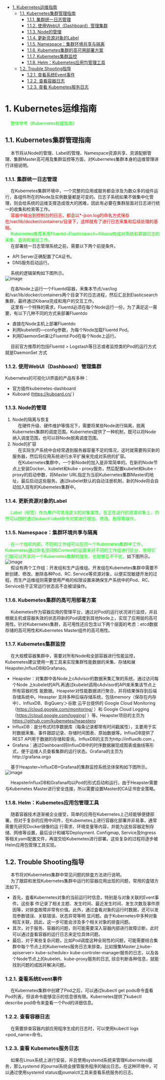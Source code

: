 
<!-- TOC -->

- [1. Kubernetes运维指南](#1-kubernetes运维指南)
    - [1.1. Kubernetes集群管理指南](#11-kubernetes集群管理指南)
        - [1.1.1. 集群统一日志管理](#111-集群统一日志管理)
        - [1.1.2. 使用WebUI（Dashboard）管理集群](#112-使用webuidashboard管理集群)
        - [1.1.3. Node的管理](#113-node的管理)
        - [1.1.4. 更新资源对象的Label](#114-更新资源对象的label)
        - [1.1.5. Namespace：集群环境共享与隔离](#115-namespace集群环境共享与隔离)
        - [1.1.6. Kubemetes集群的高可用部署方案](#116-kubemetes集群的高可用部署方案)
        - [1.1.7. Kubemetes集群监控](#117-kubemetes集群监控)
        - [1.1.8. Helm：Kubemetes应用包管理工具](#118-helmkubemetes应用包管理工具)
    - [1.2. Trouble Shooting指导](#12-trouble-shooting指导)
        - [1.2.1. 査看系统Event事件](#121-査看系统event事件)
        - [1.2.2. 查看容器日志](#122-查看容器日志)
        - [1.2.3. 査看 Kubemetes服务日志](#123-査看-kubemetes服务日志)

<!-- /TOC -->



# 1. Kubernetes运维指南  

&emsp; <font color = "lime">整体参考《Kubernetes权威指南》</font>  

## 1.1. Kubernetes集群管理指南  
&emsp; 本节将从Node的管理、Label的管理、Namespace资源共享、资源配额管理、集群Master高可用及集群监控等方面，对Kubernetes集群本身的运维管理进行详细说明。  

### 1.1.1. 集群统一日志管理  

<!-- 
Kubernetes日志的6个最佳实践 
https://mp.weixin.qq.com/s/aPLE5N6Re-cUgTJR3MrICQ

kubernetes搭建EFK日志管理系统
https://mp.weixin.qq.com/s/sXl4KkoweCkSYL7k5G0ycQ
 kubernetes集群中部署EFK日志管理系统
https://mp.weixin.qq.com/s/oCOKYOgak3PjmHnFiAin7g
-->

&emsp; 在Kubemetes集群环境中，一个完整的应用或服务都会涉及为数众多的组件运行，各组件所在的Node及实例数量都是可变的。日志子系统如果不做集中化管理，则会给系统的运维支撑造成很大的困难，因此有必要在集群层面对日志进行统一的收集和检索等工作。  
&emsp; <font color = "red">容器中输出到控制台的日志，都会以*-json.log的命名方式保存在/var/lib/docker/containers/目录下，这样就有了进行日志釆集和后续处理的基础。</font>  
&emsp; <font color = "lime">Kubemetes推荐釆用Fluentd+Elasticsearch+Kibana完成对系统和容器日志的釆集、査询和展现工作。</font>  
&emsp; 在部署统一日志管理系统之前，需要以下两个前提条件。  

* API Server正确配置了CA证书。  
* DNS服务启动运行。  

&emsp; 系统的逻辑架构如下图所示。  
![image](https://gitee.com/wt1814/pic-host/raw/master/images/devops/k8s/k8s-4.png)  

&emsp; 在各Node上运行一个Fluentd容器，釆集本节点/var/log和/var/lib/docker/containers两个目录下的日志进程，然后汇总到Elasticsearch集群，最终通过Kibana完成和用户的交互工作。  
&emsp; 这里有一个特殊的需求，Fluentd必须在每个Node运行一份，为了满足这一需要，有以下几种不同的方式来部署Fluentdo  

* 直接在Node主机上部署Fluentdo  
* 利用kubelet的—config参数，为每个Node加载Fluentd Pod。  
* 利用DaemonSet来让Fluentd Pod在每个Node上运行。  

&emsp; 目前官方推荐的包括Fluentd > Logstash等日志或者监控类的Pod的运行方式就是DaemonSet 方式


### 1.1.2. 使用WebUI（Dashboard）管理集群  
<!-- 
kubernetes部署dashboard可视化插件
https://blog.csdn.net/networken/article/details/85607593?utm_medium=distribute.wap_relevant.none-task-blog-BlogCommendFromMachineLearnPai2-2.wap_blog_relevant_pic&depth_1-utm_source=distribute.wap_relevant.none-task-blog-BlogCommendFromMachineLearnPai2-2.wap_blog_relevant_pic
-->
Kubernetes的可视化UI界面的产品有多种：  

* 官方插件kubemetes-dashboard  
* Kuboard (https://kuboard.cn/ )  

### 1.1.3. Node的管理  
1. Node的隔离与恢复  
&emsp; 在硬件升级、硬件维护等情况下，需要将某些Node进行隔离，脱离Kubernetes集群的调度范围。Kubernetes提供了一种机制，既可以将Node纳入调度范围，也可以将Node脱离调度范围。  
2. Node的扩容  
&emsp; 在实际生产系统中会经常遇到服务器容量不足的情况，这时就需要购买新的服务器，然后将应用系统进行水平扩展来完成对系统的扩容。  
&emsp; 在Kubernetes集群中，一个新Node的加入是非常简单的。在新的Node节点上安装Docker、kubelet和kube・proxy服务，然后配置kubelet和kube・proxy的启动参数，将Master URL指定为当前Kubernetes集群Master的地址，最后启动这些服务。通过kubelet默认的自动注册机制，新的Node将会自动加入现有的Kubemetes集群中。    

### 1.1.4. 更新资源对象的Label  
&emsp; <font color = "lime">Label（标签）作为用户可灵活定义的对象属性，在正在运行的资源对象上，仍然可以随时通过kubectl label命令对其进行增加、修改、删除等操作。</font>  

### 1.1.5. Namespace：集群环境共享与隔离  
&emsp; <font color = "lime">在一个组织内部，不同的工作组可以在同一个Kubemetes集群中工作，Kubemetes通过命名空间和Context的设置来对不同的工作组进行区分，使得它们既可以共享同一个Kubemetes集群的服务，也能够互不干扰，</font>如下图所示。  
![image](https://gitee.com/wt1814/pic-host/raw/master/images/devops/k8s/k8s-2.png)  
&emsp; 假设有两个工作组：开发组和生产运维组。开发组在Kubemetes集群中需要不断创建、修改、删除各种Pod、RC. Service等资源对象，以便实现敏捷开发的过程。而生产运维组则需要使用严格的权限设置来确保生产系统中的Pod、RC、Service处于正常运行状态且不会被误操作。  

### 1.1.6. Kubemetes集群的高可用部署方案  
&emsp; Kubemetes作为容器应用的管理平台，通过对Pod的运行状况进行监控，并且根据主机或容器失效的状态将新的Pod调度到其他Node上，实现了应用层的高可用性。针对Kubernetes集群，高可用性还应包含以下两个层面的考虑：etcd数据存储的高可用性和Kubernetes Master组件的高可用性。  

### 1.1.7. Kubemetes集群监控  
<!-- 
 10个常用监控Kubernetes性能的Prometheus Operator指标 
 https://mp.weixin.qq.com/s/idQgb0GC2yhaVYwgGj5gcA
-->

&emsp; 在大规模容器集群中，需要对所有Node和全部容器进行性能监控，Kubemetes建议使用一套工具来实现集群性能数据的釆集、存储和展HeapsterJnfluxDB和Grafanao。  

* Heapster：对集群中各Node上cAdvisor的数据釆集汇聚的系统，通过访问每个Node 上kubelet的APL再通过kubelet调用cAdvisor的API来釆集该节点上所有容器的性 能数据。Heapster对性能数据进行聚合，并将结果保存到后端存储系统中。Heaspter 支持多种后端存储系统，包括memory（保存在内存中）、InfluxDB、BigQuery＞谷歌 云平台提供的 Google Cloud Monitoring （https://cloud.google.com/monitoring/ ）和 Google Cloud Logging （https://cloud.google.com/logging/ ）等。Heapster项目的主页为 https://github.com/kubemetes/heapstero   
* InfluxDB：是分布式时序数据库（每条记录都带有时间戳属性），主要用于实时数据釆集、事件跟踪记录、存储时间图表、原始数据等。InfluxDB提供了REST API用于数据的存储和查询。InfluxDB的主页为http://influxdb.com 。
* Grafana：通过Dashboard将InfluxDB中的时序数据展现成图表或曲线等形式，便于运维人员查看集群的运行状态。Grafana的主页为http://grafana.orgo  

&emsp; 基于Heapster+InfluxDB+Grafana的集群监控系统总体架构如下图所示。  
![image](https://gitee.com/wt1814/pic-host/raw/master/images/devops/k8s/k8s-3.png)  

&emsp; HeapsterInfluxDB和Grafana均以Pod的形式启动和运行。由于Heapster需要与Kubemetes Master进行安全连接，所以需要设置Master的CA证书安全策略。  

### 1.1.8. Helm：Kubemetes应用包管理工具
&emsp; 随着容器技术逐渐被企业接受，简单的应用在Kubernetes上己经能够便捷部署。但对于复杂的应用中间件，在Kubemetes上进行容器化部署并非易事，通常需要先研究Docker镜像的运 行需求、环境变量等内容，并能为这些容器定制存储、网络等设置，最后设计和编写Deployment. Configmap, Service及Ingress等相关yaml配置文件，再提交给Kubemetes进行部署。这些复杂的过程将逐步被Helm应用包管理工具实现。  

## 1.2. Trouble Shooting指导  

<!-- 
Kubernetes 问题定位技巧：容器内抓包
https://mp.weixin.qq.com/s/JlC8yCj-WOOCNOPo3V4_sQ

-->

&emsp; 本节将对Kubernetes集群中常见问题的排査方法进行说明。  
&emsp; 为了跟踪和发现Kubernetes集群中运行的容器应用出现的问题，常用的査错方法如下。  

* 首先，査看Kubernetes对象的当前运行时信息，特别是与对象关联的Event事件。这些事 件记录了相关主题、发生时间、最近发生时间、发生次数及事件原因等，对排査故障非常有价值。此外，通过査看对象的运行时数据，还可以发现参数错误、关联错误、状态异常等明 显问题。由于Kubernetes中多种对象相互关联，因此，这一步可能会涉及多个相关对象的排査问题。
* 其次，对于服务、容器的问题，则可能需要深入容器内部进行故障诊断，此时可以通过査看容器的运行日志来定位具体问题。  
* 最后，对于某些复杂问题，比如Pod调度这种全局性的问题，可能需要结合集群中每个节点上的Kubernetes服务日志来排查。比如搜集Master上kube-apiserver> kube-schedule> kube-controler-manager服务的日志，以及各个Node节点上的kubelet、kube-proxy服务的日志, 综合判断各种信息，就能找到问题的成因并解决问题。  

### 1.2.1. 査看系统Event事件  
&emsp; 在Kubernetes集群中创建了Pod之后，可以通过kubectl get pods命令査看Pod列表，但该命令能够显示的信息很有限。Kubernetes提供了kubectl describe pod命令来査看一个Pod的详细信息。  

### 1.2.2. 查看容器日志  
&emsp; 在需要排查容器内部应用程序生成的日志时，可以使用kubectl logs \<pod_name>命令。

### 1.2.3. 査看 Kubemetes服务日志  
&emsp; 如果在Linux系统上进行安装，并且使用systemd系统来管理Kubernetes服务，那么systemd 的journal系统会接管服务程序的输出日志。在这种环境中，可以通过使用systemd status或joumalctl工具来查看系统服务的日志。  


